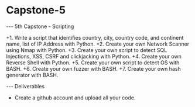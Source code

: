 # Capstone-5


--- 5th Capstone - Scripting

+1. Write a script that identifies country, city, country code, and continent name, list of IP Address with Python.
+2. Create your own Network Scanner using Nmap with Python.
+3. Create your own script to detect SQL Injections, XSS, CSRF and clickjacking with Python.
+4. Create your own Reverse Shell with Python.
+5. Create your own script to detect OS with BASH.
+6. Create your own fuzzer with BASH.
+7. Create your own hash generator with BASH.

--- Deliverables

- Create a github account and upload all your code.
